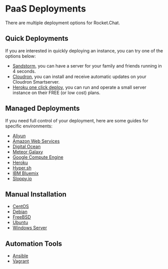 # PaaS Deployments

There are multiple deployment options for Rocket.Chat.

## Quick Deployments

If you are interested in quickly deploying an instance, you can try one of the options below:

- [Sandstorm](https://apps.sandstorm.io/app/vfnwptfn02ty21w715snyyczw0nqxkv3jvawcah10c6z7hj1hnu0), you can have a server for your family and friends running in 4 seconds.
- [Cloudron](https://cloudron.io/appstore.html#chat.rocket.cloudronapp), you can install and receive automatic updates on your Cloudron Smartserver.
- [Heroku one click deploy](https://heroku.com/deploy?template=https://github.com/RocketChat/Rocket.Chat/tree/master), you can run and operate a small server instance on their FREE (or low cost) plans.

## Managed Deployments

If you need full control of your deployment, here are some guides for specific environments:

- [Aliyun](Aliyun/)
- [Amazon Web Services](AWS/)
- [Digital Ocean](Digital%20Ocean/)
- [Meteor Galaxy](Galaxy/)
- [Google Compute Engine](Google%20Compute%20Engine/)
- [Heroku](Heroku/)
- [Hyper.sh](Hyper.sh/)
- [IBM Bluemix](IBM%20Bluemix/)
- [Sloppy.io](Sloppy.io/)

## Manual Installation

- [CentOS](/3.%20Installation/4.%20Manual%20Installation/CentOS/)
- [Debian](/3.%20Installation/4.%20Manual%20Installation/Debian/)
- [FreeBSD](/3.%20Installation/4.%20Manual%20Installation/FreeBSD/)
- [Ubuntu](/3.%20Installation/4.%20Manual%20Installation/Ubuntu/)
- [Windows Server](/3.%20Installation/4.%20Manual%20Installation/Windows%20Server/)

## Automation Tools

- [Ansible](/3.%20Installation/5.%20Automation%20Tools/Ansible/)
- [Vagrant](/3.%20Installation/5.%20Automation%20Tools/Vagrant/)
